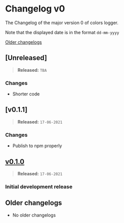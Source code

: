 # Changelog v0

The Changelog of the major version 0 of colors logger.

Note that the displayed date is in the format `dd-mm-yyyy`

[Older changelogs](#older-changelogs)

## [Unreleased]

> **Released:** `TBA`

### Changes

- Shorter code

## [v0.1.1]

> **Released:** `17-06-2021`

### Changes

- Publish to npm properly

## [v0.1.0]

> **Released:** `17-06-2021`

### Initial development release

<!-- Links -->
[v0.1.0]: https://github.com/PuneetGopinath/colors-logger/releases/tag/v0.1.0

## Older changelogs

- No older changelogs
